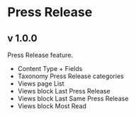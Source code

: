 # Press Release
## v 1.0.0

Press Release feature.

  * Content Type + Fields
  * Taxonomy Press Release categories
  * Views page List
  * Views block Last Press Release
  * Views block Last Same Press Release
  * Views block Most Read
